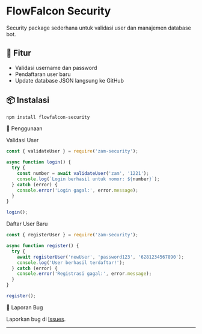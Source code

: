 # FlowFalcon Security

Security package sederhana untuk validasi user dan manajemen database bot.

## 🚀 Fitur
- Validasi username dan password
- Pendaftaran user baru
- Update database JSON langsung ke GitHub

## 📦 Instalasi
```bash
npm install flowfalcon-security
```
🔧 Penggunaan

Validasi User
```javascript
const { validateUser } = require('zam-security');

async function login() {
  try {
    const number = await validateUser('zam', '1221');
    console.log(`Login berhasil untuk nomor: ${number}`);
  } catch (error) {
    console.error('Login gagal:', error.message);
  }
}

login();
```
Daftar User Baru
```javascript
const { registerUser } = require('zam-security');

async function register() {
  try {
    await registerUser('newUser', 'password123', '6281234567890');
    console.log('User berhasil terdaftar!');
  } catch (error) {
    console.error('Registrasi gagal:', error.message);
  }
}

register();
```
🐞 Laporan Bug

Laporkan bug di [Issues](https://github.com/Zamzyx433/zam-security/issues).

---
